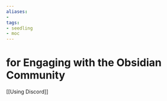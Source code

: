 ```yaml
---
aliases: 
- 
tags:
- seedling
- moc
---
```


# for Engaging with the Obsidian Community

[[Using Discord]]
